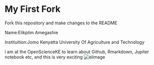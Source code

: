 # My First Fork
Fork this repository and make changes to the README

Name:Elikplim Amegashie

Instituition:Jomo Kenyatta University Of Agriculture and Technology

i am at the OpenScienceKE to learn about Github, Rmarkdown, Jupiter notebook etc, and this is very exciting
![elimage](https://pbs.twimg.com/media/DkJcAVAW4AAh-MK.jpg)

